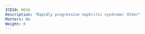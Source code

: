 ```yaml
---
ICD10: N018
Description: "Rapidly progressive nephritic syndrome: Other"
Matters: No
Weight: 0
---
```


